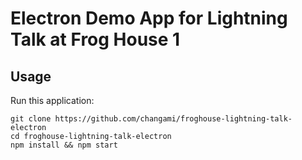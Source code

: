 # Electron Demo App for Lightning Talk at Frog House 1

## Usage

Run this application:

```shell
git clone https://github.com/changami/froghouse-lightning-talk-electron
cd froghouse-lightning-talk-electron
npm install && npm start
```
